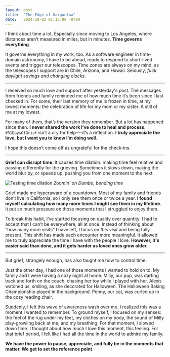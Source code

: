 ```yaml
---
layout: post
title:  "The Edge of Gargantua"
date:   2024-10-02 01:17:00 -0700
---
```


I think about time a lot. Especially since moving to Los Angeles, where distances aren’t measured in miles, but in minutes. **Time governs everything**.

It governs everything in my work, too. As a software engineer in time-domain astronomy, I have to be ahead, ready to respond to short-lived events and trigger our telescopes. Time zones are always on my mind, as the telescopes I support are in Chile, Arizona, and Hawaii. Seiously, *fuck daylight savings and  changing clocks*.

---

I received so much love and support after yesterday's post. The messages from friends and family reminded me of how much time it’s been since I last checked in. For some, their last memory of me is frozen in time, at my lowest moments: the celebration of life for my mom or my sister. A still of me at my lowest.

For many of them, that’s the version they remember. But a lot has happened since then. **I never shared the work I’ve done to heal and process**. `#31DaysOfGrief` isn’t a cry for help—-it’s a reflection. **I truly appreciate the love, but I want you to know I’m doing well**.

I hope this doesn’t come off as ungrateful for the check-ins.

---

**Grief can disrupt time**. It causes time dilation. making time feel relative and passing differently for the grieving. Sometimes it slows down, making the world blur by, or speeds up, pushing you from one moment to the next.

![Testing time dilation](../../../assets/img/post-2.jpeg)
*Zoomin' on Dumbo, bending time*

Grief made me hyperaware of a countdown. Most of my family and friends don’t live in California, so I only see them once or twice a year. **I found myself calculating how many more times I might see them in my lifetime**. It put so much pressure on those moments that I struggled to enjoy them.

To break this habit, I’ve started focusing on quality over quantity. I had to accept that I can’t be everywhere, all at once. Instead of thinking about “how many more visits” I have left, I focus on *this visit* and being fully present. This shift has made each encounter more meaningful. It allowed me to truly appreciate the time I have with the people I love. **However, it's easier said than done, and it gets harder as loved ones grow older.**

---

But grief, strangely enough, has also taught me how to control time.

 Just the other day, I had one of those moments I wanted to hold on to. My family and I were having a cozy night at home. Milly, our pup, was darting back and forth on the couch, chasing her toy while I played with her. Alexis watched us, smiling, as she decorated for Halloween. The Halloween Baking Championship played in the background. Penny, our cat, was curled up in the cozy reading chair.

Suddenly, I felt this wave of awareness wash over me. I realized this was a moment I wanted to remember. To ground myself, I focused on my senses: the feel of the rug under my feet, my clothes on my body, the sound of Milly play-growling back at me, and my breathing. For that moment, I slowed down time. I thought about how much I love this moment, this feeling. For that brief period, I felt like I had all the time in the world to admire my family.

**We have the power to pause, appreciate, and fully be in the moments that matter. We get to set the reference point.**